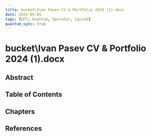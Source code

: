 ```yaml
---
title: bucket\Ivan Pasev CV & Portfolio 2024 (1).docx
date: 2025-05-05
tags: [DFT, Quantum, Operator, Synced]
quantum_sync: true
---
```

# bucket\Ivan Pasev CV & Portfolio 2024 (1).docx

## Abstract

## Table of Contents

## Chapters

## References

